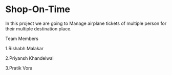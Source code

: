 # Shop-On-Time
In this project we are going to Manage airplane tickets of multiple person for their multiple destination place.

Team Members

1.Rishabh Malakar	

2.Priyansh Khandelwal	

3.Pratik Vora
